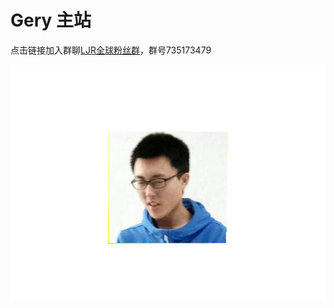 # Gery 主站

点击链接加入群聊[LJR全球粉丝群](https://jq.qq.com/?_wv=1027&k=5C6CONJ)，群号735173479

![gery_jg](amWiki/images/Gery.gif)

